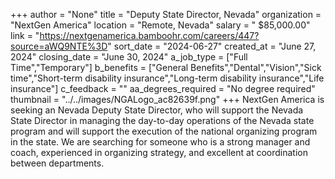 +++
author = "None"
title = "Deputy State Director, Nevada"
organization = "NextGen America"
location = "Remote, Nevada"
salary = " $85,000.00"
link = "https://nextgenamerica.bamboohr.com/careers/447?source=aWQ9NTE%3D"
sort_date = "2024-06-27"
created_at = "June 27, 2024"
closing_date = "June 30, 2024"
a_job_type = ["Full Time","Temporary"]
b_benefits = ["General Benefits","Dental","Vision","Sick time","Short-term disability insurance","Long-term disability insurance","Life insurance"]
c_feedback = ""
aa_degrees_required = "No degree required"
thumbnail = "../../images/NGALogo_ac82639f.png"
+++
NextGen America is seeking an Nevada Deputy State Director, who will support the Nevada State Director in managing the day-to-day operations of the Nevada state program and will support the execution of the national organizing program in the state. We are searching for someone who is a strong manager and coach, experienced in organizing strategy, and excellent at coordination between departments.